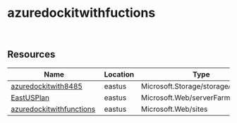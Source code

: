 # azuredockitwithfuctions 
 
## Resources


| Name | Location | Type |
| --- | --- | --- |
| [azuredockitwith8485](azuredockitwith8485--631483201.md)  | eastus  | Microsoft.Storage/storageAccounts  |
| [EastUSPlan](EastUSPlan-611706889.md)  | eastus  | Microsoft.Web/serverFarms  |
| [azuredockitwithfunctions](azuredockitwithfunctions--1433177210.md)  | eastus  | Microsoft.Web/sites  |
